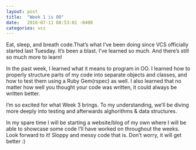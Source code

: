 ```yaml
---
layout: post
title:  "Week 1 is OO"
date:   2016-07-11 08:53:01 -0400
categories: vcs
---
```

Eat, sleep, and breath code.That’s what I’ve been doing since VCS officially started last Tuesday. It’s been a blast. I’ve learned so much. And there’s still so much more to learn!

In the past week, I learned what it means to program in OO. I learned how to properly structure parts of my code into separate objects and classes, and how to test them using a Ruby Gem(rspec) as well. I also learned that no matter how well you thought your code was written, it could always be written better.

I’m so excited for what Week 3 brings. To my understanding, we’ll be diving more deeply into testing and afterwards alghorithms & data structures.

In my spare time I will be starting a website/blog of my own where I will be able to showcase some code I’ll have worked on throughout the weeks. Look forward to it! Sloppy and messy code that is. Don’t worry, it will get better :)